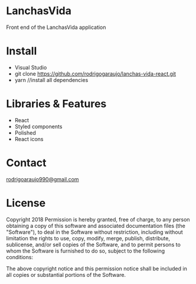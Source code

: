 # LanchasVida
Front end of the LanchasVida application

# Install
- Visual Studio
- git clone https://github.com/rodrigogaraujo/lanchas-vida-react.git
- yarn //install all dependencies

# Libraries & Features
- React
- Styled components
- Polished
- React icons

# Contact
rodrigoaraujo990@gmail.com

# License
Copyright 2018 Permission is hereby granted, free of charge, to any person obtaining a copy of this software and associated documentation files (the "Software"), to deal in the Software without restriction, including without limitation the rights to use, copy, modify, merge, publish, distribute, sublicense, and/or sell copies of the Software, and to permit persons to whom the Software is furnished to do so, subject to the following conditions:

The above copyright notice and this permission notice shall be included in all copies or substantial portions of the Software.

